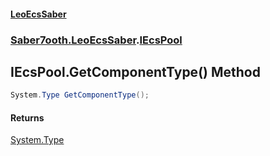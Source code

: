 #### [LeoEcsSaber](index.md 'index')
### [Saber7ooth.LeoEcsSaber](Saber7ooth.LeoEcsSaber.md 'Saber7ooth.LeoEcsSaber').[IEcsPool](IEcsPool.md 'Saber7ooth.LeoEcsSaber.IEcsPool')

## IEcsPool.GetComponentType() Method

```csharp
System.Type GetComponentType();
```

#### Returns
[System.Type](https://docs.microsoft.com/en-us/dotnet/api/System.Type 'System.Type')